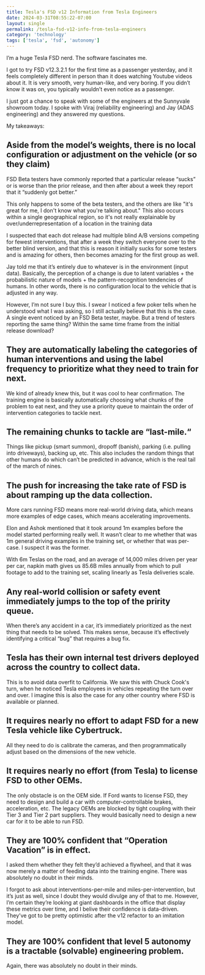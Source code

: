 ```yaml
---
title: Tesla's FSD v12 Information from Tesla Engineers
date: 2024-03-31T08:55:22-07:00
layout: single
permalink: /tesla-fsd-v12-info-from-tesla-engineers
category: 'technology'
tags: ['tesla', 'fsd', 'autonomy']
---
```


I’m a huge Tesla FSD nerd. The software fascinates me.

I got to try FSD v12.3.2.1 for the first time as a passenger yesterday, and it feels completely different in person than it does watching Youtube videos about it. It is very smooth, very human-like, and very boring. If you didn’t know it was on, you typically wouldn’t even notice as a passenger.

I just got a chance to speak with some of the engineers at the Sunnyvale showroom today. I spoke with Viraj (reliability engineering) and Jay (ADAS engineering) and they answered my questions.

My takeaways:

## Aside from the model’s weights, there is no local configuration or adjustment on the vehicle (or so they claim)

 FSD Beta testers have commonly reported that a particular release “sucks” or is worse than the prior release, and then after about a week they report that it “suddenly got better.”

This only happens to some of the beta testers, and the others are like "it's great for me, I don't know what you're talking about." This also occurs within a single geographical region, so it's not really explainable by over/underrepresentation of a location in the training data

I suspected that each dot release had multiple blind A/B versions competing for fewest interventions, that after a week they switch everyone over to the better blind version, and that this is reason it initially sucks for some testers and is amazing for others, then becomes amazing for the first group as well.

Jay told me that it’s entirely due to whatever is in the environment (input data). Basically, the perception of a change is due to latent variables + the probabilistic nature of models + the pattern-recognition tendencies of humans. In other words, there is no configuration local to the vehicle that is adjusted in any way.

However, I’m not sure I buy this. I swear I noticed a few poker tells when he understood what I was asking, so I still actually believe that this is the case. A single event noticed by an FSD Beta tester, maybe. But a trend of testers reporting the same thing? Within the same time frame from the initial release download?

## They are automatically labeling the categories of human interventions and using the label frequency to prioritize what they need to train for next.

We kind of already knew this, but it was cool to hear confirmation. The training engine is basically automatically choosing what chunks of the problem to eat next, and they use a priority queue to maintain the order of intervention categories to tackle next.

## The remaining chunks to tackle are “last-mile.“

Things like pickup (smart summon), dropoff (banish), parking (i.e. pulling into driveways), backing up, etc. This also includes the random things that other humans do which can’t be predicted in advance, which is the real tail of the march of nines.

## The push for increasing the take rate of FSD is about ramping up the data collection.

More cars running FSD means more real-world driving data, which means more examples of edge cases, which means accelerating improvements.

Elon and Ashok mentioned that it took around 1m examples before the model started performing really well. It wasn’t clear to me whether that was 1m general driving examples in the training set, or whether that was per-case. I suspect it was the former.

With 6m Teslas on the road, and an average of 14,000 miles driven per year per car, napkin math gives us 85.6B miles annually from which to pull footage to add to the training set, scaling linearly as Tesla deliveries scale.

## Any real-world collision or safety event immediately jumps to the top of the pririty queue.

When there’s any accident in a car, it’s immediately prioritized as the next thing that needs to be solved. This makes sense, because it’s effectively identifying a critical “bug” that requires a bug fix.

## Tesla has their own internal test drivers deployed across the country to collect data.

This is to avoid data overfit to California. We saw this with Chuck Cook's turn, when he noticed Tesla employees in vehicles repeating the turn over and over. I imagine this is also the case for any other country where FSD is available or planned.

## It requires nearly no effort to adapt FSD for a new Tesla vehicle like Cybertruck.

All they need to do is calibrate the cameras, and then programmatically adjust based on the dimensions of the new vehicle.

## It requires nearly no effort (from Tesla) to license FSD to other OEMs.

The only obstacle is on the OEM side. If Ford wants to license FSD, they need to design and build a car with computer-controllable brakes, acceleration, etc. The legacy OEMs are blocked by tight coupling with their Tier 3 and Tier 2 part suppliers. They would basically need to design a new car for it to be able to run FSD.

## They are 100% confident that “Operation Vacation” is in effect.

I asked them whether they felt they’d achieved a flywheel, and that it was now merely a matter of feeding data into the training engine. There was absolutely no doubt in their minds.

I forgot to ask about interventions-per-mile and miles-per-intervention, but it’s just as well, since I doubt they would divulge any of that to me. However, I’m certain they’re looking at giant dashboards in the office that display these metrics over time, and I belive their confidence is data-driven. They’ve got to be pretty optimistic after the v12 refactor to an imitation model.

## They are 100% confident that level 5 autonomy is a tractable (solvable) engineering problem.

Again, there was absolutely no doubt in their minds.